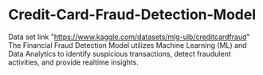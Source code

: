 # Credit-Card-Fraud-Detection-Model
Data set link "https://www.kaggle.com/datasets/mlg-ulb/creditcardfraud"
The Financial Fraud Detection Model utilizes Machine Learning (ML) and Data Analytics to identify suspicious transactions, detect fraudulent activities, and provide realtime insights.
